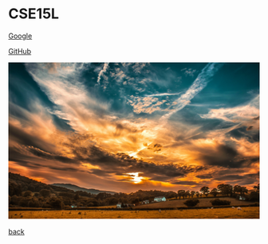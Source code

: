 # CSE15L

[Google](https://www.google.com/?client=safari)

[GitHub](https://github.com/AngeliaZddl/markdown-parser)

![Sunset](sunset.jpg)

[back](https://angeliazddl.github.io/markdown-parser/)